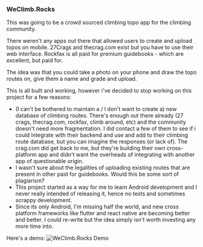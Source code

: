### WeClimb.Rocks

This was going to be a crowd sourced climbing topo app for the climbing community. 

There weren't any apps out there that allowed users to create and upload topos on mobile.
27Crags and thecrag.com exist but you have to use their web interface.
Rockfax is all paid for premium guidebooks - which are excellent, but paid for. 

The idea was that you could take a photo on your phone and draw the topo routes on, give them a name and grade and upload. 

This is all built and working, however i've decided to stop working on this project for a few reasons:
- (I can't be bothered to maintain a / I don't want to create a) new database of climbing routes. 
There's enough out there already (27 crags, thecrag.com, rockfax, climb around, etc) and the community doesn't need more fragmentation. 
I did contact a few of them to see if i could integrate with their backend and use and add to their climbing route database, but you can imagine the responses (or lack of). The crag.com did get back to me, but they're building their own cross-platform app and didn't want the overheads of integrating with another app of questionable origin. 
- I wasn't sure about the legalities of uploading existing routes that are present in other paid for guidebooks. Would this be some sort of plagiarism?
- This project started as a way for me to learn Android development and I never really intended of releasing it, hence no tests and sometimes scrappy development. 
- Since its only Android, I'm missing half the world, and new cross platform frameworks like flutter and react native are becoming better and better. I could re-write but the idea simply isn't worth investing any more time into. 

Here's a demo:
![WeClimb.Rocks Demo](https://photos.app.goo.gl/nfgJqNHGcteKLjS97)

